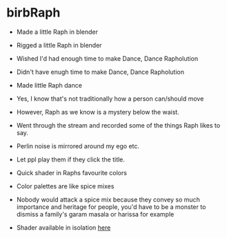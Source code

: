 # birbRaph

- Made a little Raph in blender
- Rigged a little Raph in blender
- Wished I'd had enough time to make Dance, Dance Rapholution
- Didn't have enugh time to make Dance, Dance Rapholution
- Made little Raph dance
- Yes, I know that's not traditionally how a person can/should move
- However, Raph as we know is a mystery below the waist.


- Went through the stream and recorded some of the things Raph likes to say.
- Perlin noise is mirrored around my ego etc.
- Let ppl play them if they click the title.



- Quick shader in Raphs favourite colors
- Color palettes are like spice mixes
- Nobody would attack a spice mix because they convey so much importance and heritage for people, you'd have to be a monster to dismiss a family's garam masala or harissa for example
- Shader available in isolation [here](https://codepen.io/TomHinton/pen/bGMpXRR)
